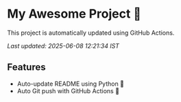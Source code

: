 # My Awesome Project 🚀

This project is automatically updated using GitHub Actions.

_Last updated: 2025-06-08 12:21:34 IST_

## Features
- Auto-update README using Python 🐍
- Auto Git push with GitHub Actions 🤖
